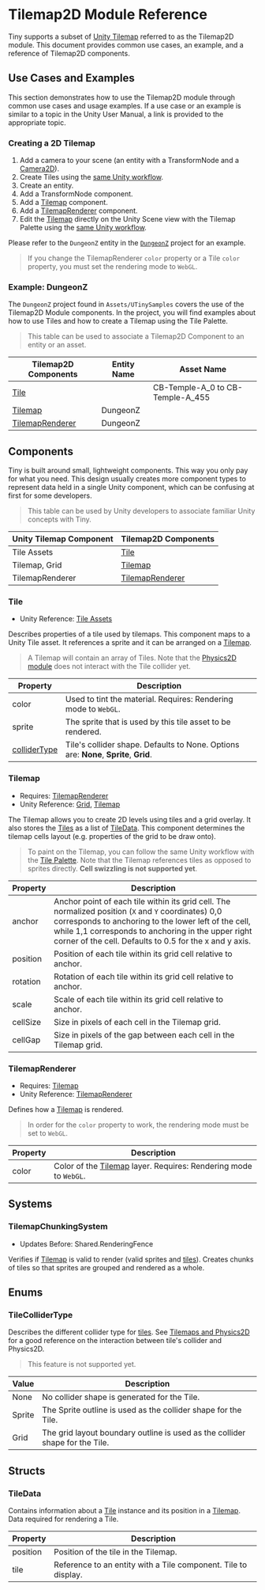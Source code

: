 # Tilemap2D Module Reference

Tiny supports a subset of [Unity Tilemap](https://docs.unity3d.com/Manual/Tilemap.html) referred to as the Tilemap2D module. This document provides common use cases, an example, and a reference of Tilemap2D components.

## Use Cases and Examples

This section demonstrates how to use the Tilemap2D module through common use cases and usage examples. If a use case or an example is similar to a topic in the Unity User Manual, a link is provided to the appropriate topic.

### Creating a 2D Tilemap

1. Add a camera to your scene (an entity with a TransformNode and a [Camera2D](./manual-module-core2d.md#camera2d)).
2. Create Tiles using the [same Unity workflow](https://docs.unity3d.com/Manual/Tilemap-CreatingTiles.html).
3. Create an entity.
4. Add a TransformNode component.
5. Add a [Tilemap](#tilemap) component.
6. Add a [TilemapRenderer](#tilemaprenderer) component.
7. Edit the [Tilemap](#tilemap) directly on the Unity Scene view with the Tilemap Palette using the [same Unity workflow](https://docs.unity3d.com/Manual/Tilemap-Palette.html).

Please refer to the `DungeonZ` entity in the [`DungeonZ`](#example-dungeonz) project for an example.

> If you change the TilemapRenderer `color` property or a Tile `color` property, you must set the rendering mode to `WebGL`.

### Example: DungeonZ

The `DungeonZ` project found in `Assets/UTinySamples` covers the use of the Tilemap2D Module components. In the project, you will find examples about how to use Tiles and how to create a Tilemap using the Tile Palette.

> This table can be used to associate a Tilemap2D Component to an entity or an asset.

| Tilemap2D Components | Entity Name | Asset Name |
| ------------- | ------------- | ------------- |
| [Tile](#tile) |  | CB-Temple-A_0 to CB-Temple-A_455 |
| [Tilemap](#tilemap) | DungeonZ |  |
| [TilemapRenderer](#tilemaprenderer) | DungeonZ |  |

## Components

Tiny is built around small, lightweight components. This way you only pay for what you need. This design usually creates more component types to represent data held in a single Unity component, which can be confusing at first for some developers.

> This table can be used by Unity developers to associate familiar Unity concepts with Tiny.

| Unity Tilemap Component | Tilemap2D Components |
| ------------- | ------------- |
| Tile Assets | [Tile](#tile) |
| Tilemap, Grid | [Tilemap](#tilemap) |
| TilemapRenderer | [TilemapRenderer](#tilemaprenderer) |

### Tile

* Unity Reference: [Tile Assets](https://docs.unity3d.com/Manual/Tilemap-TileAsset.html)

Describes properties of a tile used by tilemaps. This component maps to a Unity Tile asset. It references a sprite and it can be arranged on a [Tilemap](#tilemap).

> A Tilemap will contain an array of Tiles. Note that the [Physics2D module](./manual-module-physics2d.md) does not interact with the Tile collider yet.

|Property|Description|
|--------|-----------|
|color|Used to tint the material. Requires: Rendering mode to `WebGL`.|
|sprite|The sprite that is used by this tile asset to be rendered.|
|[colliderType](#tilecollidertype)|Tile's collider shape. Defaults to None. Options are: **None**, **Sprite**, **Grid**.|

### Tilemap

* Requires: [TilemapRenderer](#tilemaprenderer)
* Unity Reference: [Grid](https://docs.unity3d.com/ScriptReference/Grid.html), [Tilemap](https://docs.unity3d.com/ScriptReference/Tilemaps.Tilemap.html)

The Tilemap allows you to create 2D levels using tiles and a grid overlay. It also stores the [Tiles](#tile) as a list of [TileData](#tiledata). This component determines the tilemap cells layout (e.g. properties of the grid to be draw onto).

> To paint on the Tilemap, you can follow the same Unity workflow with the [Tile Palette](https://docs.unity3d.com/Manual/Tilemap-Palette.html). Note that the Tilemap references tiles as opposed to sprites directly. **Cell swizzling is not supported yet**.

|Property|Description|
|--------|-----------|
|anchor|Anchor point of each tile within its grid cell. The normalized position (`X` and `Y` coordinates) 0,0 corresponds to anchoring to the lower left of the cell, while 1,1 corresponds to anchoring in the upper right corner of the cell. Defaults to 0.5 for the x and y axis.|
|position|Position of each tile within its grid cell relative to anchor.|
|rotation|Rotation of each tile within its grid cell relative to anchor.|
|scale|Scale of each tile within its grid cell relative to anchor.|
|cellSize|Size in pixels of each cell in the Tilemap grid.|
|cellGap|Size in pixels of the gap between each cell in the Tilemap grid.|

### TilemapRenderer

* Requires: [Tilemap](#tilemap)
* Unity Reference: [TilemapRenderer](https://docs.unity3d.com/ScriptReference/Tilemaps.TilemapRenderer.html)

Defines how a [Tilemap](#tilemap) is rendered.

> In order for the `color` property to work, the rendering mode must be set to `WebGL`.

|Property|Description|
|--------|-----------|
|color|Color of the [Tilemap](#tilemap) layer. Requires: Rendering mode to `WebGL`.|

## Systems

### TilemapChunkingSystem

* Updates Before: Shared.RenderingFence

Verifies if [Tilemap](#tilemap) is valid to render (valid sprites and [tiles](#tile)). Creates chunks of tiles so that sprites are grouped and rendered as a whole.

## Enums

### TileColliderType

Describes the different collider type for [tiles](#tile). See [Tilemaps and Physics2D](https://docs.unity3d.com/Manual/Tilemap-Physics2D.html) for a good reference on the interaction between tile's collider and Physics2D.

> This feature is not supported yet.

|Value|Description|
|-----|-----------|
|None|No collider shape is generated for the Tile.|
|Sprite|The Sprite outline is used as the collider shape for the Tile.|
|Grid|The grid layout boundary outline is used as the collider shape for the Tile.|

## Structs

### TileData

Contains information about a [Tile](#tile) instance and its position in a [Tilemap](#tilemap). Data required for rendering a Tile.

|Property|Description|
|--------|-----------|
|position|Position of the tile in the Tilemap.|
|tile|Reference to an entity with a Tile component. Tile to display.|

